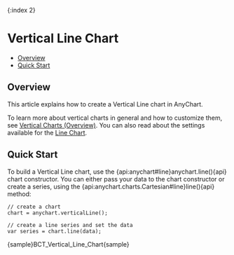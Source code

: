 {:index 2}
# Vertical Line Chart

* [Overview](#overview)
* [Quick Start](#quick_start)

## Overview

This article explains how to create a Vertical Line chart in AnyChart.

To learn more about vertical charts in general and how to customize them, see [Vertical Charts (Overview)](Overview). You can also read about the settings available for the [Line Chart](../Line_Chart).

## Quick Start

To build a Vertical Line chart, use the {api:anychart#line}anychart.line(){api} chart constructor. You can either pass your data to the chart constructor or create a series, using the {api:anychart.charts.Cartesian#line}line(){api} method:

```
// create a chart
chart = anychart.verticalLine();

// create a line series and set the data
var series = chart.line(data);
```

{sample}BCT\_Vertical\_Line\_Chart{sample}